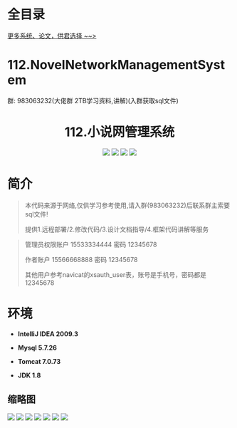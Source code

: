 # 全目录

[更多系统、论文，供君选择 ~~>](https://www.bitwise.net.cn)
# 112.NovelNetworkManagementSystem

<p>群: 983063232(大佬群 2TB学习资料,讲解)(入群获取sql文件)</p>

<p><h1 align="center">112.小说网管理系统</h1></p>


<p align="center">
    <img src="https://img.shields.io/badge/jdk-1.8-orange.svg"/>
    <img src="https://img.shields.io/badge/spring-5.x-lightgrey.svg"/>
    <img src="https://img.shields.io/badge/springmvc-3.x-blue.svg"/>
    <img src="https://img.shields.io/badge/mybatis-5.x-yellow.svg"/>
</p>

# 简介


> 本代码来源于网络,仅供学习参考使用,请入群(983063232)后联系群主索要sql文件!
>
> 提供1.远程部署/2.修改代码/3.设计文档指导/4.框架代码讲解等服务

> 管理员权限账户 15533334444 密码 12345678 
> 
> 作者账户 15566668888 密码 12345678 
> 
> 其他用户参考navicat的xsauth_user表，账号是手机号，密码都是12345678


# 环境

- <b>IntelliJ IDEA 2009.3</b>

- <b>Mysql 5.7.26</b>

- <b>Tomcat 7.0.73</b>

- <b>JDK 1.8</b>




## 缩略图

![](https://bitwise.oss-cn-heyuan.aliyuncs.com/2024/9/10/7de2a23a-44e5-498c-8158-bfb3758ddd82.png)
![](https://bitwise.oss-cn-heyuan.aliyuncs.com/2024/9/10/aa2524d6-69e7-42b8-8eb2-8e0e32311fc3.png)
![](https://bitwise.oss-cn-heyuan.aliyuncs.com/2024/9/10/777114c1-a3b1-4ae2-af64-a1397fe6ddbd.png)
![](https://bitwise.oss-cn-heyuan.aliyuncs.com/2024/9/10/eb0093cf-9853-45aa-bfac-00935fa354e2.png)
![](https://bitwise.oss-cn-heyuan.aliyuncs.com/2024/9/10/efe584a6-0dec-46fb-9b85-bd69de0c137b.png)
![](https://bitwise.oss-cn-heyuan.aliyuncs.com/2024/9/10/08ad2d5f-3de9-4069-b45a-2dc4a1e234e2.png)
![](https://bitwise.oss-cn-heyuan.aliyuncs.com/2024/9/10/8dc8684d-2eb3-471d-affc-717df052b6fd.png)


